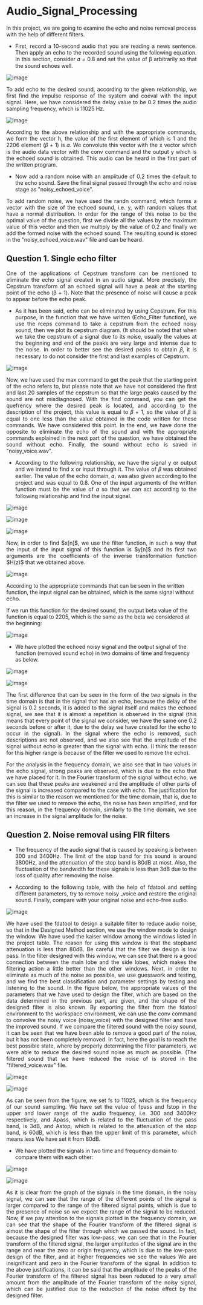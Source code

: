 # Audio_Signal_Processing
In this project, we are going to examine the echo and noise removal process with the help of different filters.

* <p align="justify"> First, record a 10-second audio that you are reading a news sentence. Then apply an echo to the recorded sound using the following equation. In this section, consider 𝛼 = 0.8 and set the value of β arbitrarily so that the sound echoes well. </p>

![image](https://github.com/SogolGoodarzi/Audio_Signal_Processing/assets/125180530/f3ac103a-4d04-4842-9b2f-902ce890e635)

<p align="justify"> To add echo to the desired sound, according to the given relationship, we first find the impulse response of the system and coeval with the input signal. Here, we have considered the delay value to be 0.2 times the audio sampling frequency, which is 11025 Hz. </p>

![image](https://github.com/SogolGoodarzi/Audio_Signal_Processing/assets/125180530/d376617b-a0f5-4128-956c-13400b93afb5)

<p align="justify"> According to the above relationship and with the appropriate commands, we form the vector h, the value of the first element of which is 1 and the 2206 element (𝛽 + 1) is 𝛼. We convolute this vector with the x vector which is the audio data vector with the conv command and the output y which is the echoed sound is obtained. This audio can be heard in the first part of the written program. </p>

* <p align="justify"> Now add a random noise with an amplitude of 0.2 times the default to the echo sound. Save the final signal passed through the echo and noise stage as "noisy_echoed_voice". </p>

<p align="justify"> To add random noise, we have used the randn command, which forms a vector with the size of the echoed sound, i.e. y, with random values ​​that have a normal distribution. In order for the range of this noise to be the optimal value of the question, first we divide all the values ​​by the maximum value of this vector and then we multiply by the value of 0.2 and finally we add the formed noise with the echoed sound. The resulting sound is stored in the "noisy_echoed_voice.wav" file and can be heard. </p>

## Question 1. Single echo filter
<p align="justify"> One of the applications of Cepstrum transform can be mentioned to eliminate the echo signal created in an audio signal. More precisely, the Cepstrum transform of an echoed signal will have a peak at the starting point of the echo (β + 1). Note that the presence of noise will cause a peak to appear before the echo peak. </p>

* <p align="justify"> As it has been said, echo can be eliminated by using Cepstrum. For this purpose, in the function that we have written (Echo_Filter function), we use the rceps command to take a cepstrum from the echoed noisy sound, then we plot its cepstrum diagram. (It should be noted that when we take the cepstrum of a signal due to its noise, usually the values ​​at the beginning and end of the peaks are very large and intense due to the noise. In order to better see the desired peaks to obtain 𝛽, it is necessary to do not consider the first and last examples of Cepstrum. </p>

![image](https://github.com/SogolGoodarzi/Audio_Signal_Processing/assets/125180530/ef809741-9e8f-4540-9cd8-f16c4f3ce07c)

<p align="justify"> Now, we have used the max command to get the peak that the starting point of the echo refers to, but please note that we have not considered the first and last 20 samples of the cepstrum so that the large peaks caused by the sound are not misdiagnosed. With the find command, you can get the quefrency where the desired peak is located, and according to the description of the project, this value is equal to 𝛽 + 1, so the value of 𝛽 is equal to one less than the value obtained in the code written for these commands. We have considered this point. In the end, we have done the opposite to eliminate the echo of the sound and with the appropriate commands explained in the next part of the question, we have obtained the sound without echo. Finally, the sound without echo is saved in "noisy_voice.wav". </p>

* <p align="justify"> According to the following relationship, we have the signal y or output and we intend to find x or input through it. The value of 𝛽 was obtained earlier. The value of the echo domain, 𝛼, was also given according to the project and was equal to 0.8. One of the input arguments of the written function must be the value of 𝛼 so that we can act according to the following relationship and find the input signal. </p>

![image](https://github.com/SogolGoodarzi/Audio_Signal_Processing/assets/125180530/d95bcff7-597a-4215-adf3-c4be84f12c13)

![image](https://github.com/SogolGoodarzi/Audio_Signal_Processing/assets/125180530/ceeb7b20-935f-41fb-a140-72d9d5c427ea)

![image](https://github.com/SogolGoodarzi/Audio_Signal_Processing/assets/125180530/bcbca41b-110c-4c15-9a36-b808e675792f)

<p align="justify"> Now, in order to find $x[n]$, we use the filter function, in such a way that the input of the input signal of this function is $y[n]$ and its first two arguments are the coefficients of the inverse transformation function $H(z)$ that we obtained above. </p>

![image](https://github.com/SogolGoodarzi/Audio_Signal_Processing/assets/125180530/f7771ae1-56bc-4063-8195-fab9996be9e0)

According to the appropriate commands that can be seen in the written function, the input signal can be obtained, which is the same signal without echo.

If we run this function for the desired sound, the output beta value of the function is equal to 2205, which is the same as the beta we considered at the beginning:

![image](https://github.com/SogolGoodarzi/Audio_Signal_Processing/assets/125180530/b2515105-4cca-4053-be63-7342af6c430b)

* We have plotted the echoed noisy signal and the output signal of the function (removed sound echo) in two domains of time and frequency as below.

![image](https://github.com/SogolGoodarzi/Audio_Signal_Processing/assets/125180530/57371037-db8d-464b-9acc-f2b8057bd82e)

![image](https://github.com/SogolGoodarzi/Audio_Signal_Processing/assets/125180530/a76c4253-5ecf-48de-915c-9b513ece9de4)

<p align="justify"> The first difference that can be seen in the form of the two signals in the time domain is that in the signal that has an echo, because the delay of the signal is 0.2 seconds, it is added to the signal itself and makes the echoed signal, we see that it is almost a repetition is observed in the signal (this means that every point of the signal we consider, we have the same one 0.2 seconds before or after it, due to the delay we have created for the echo to occur in the signal). In the signal where the echo is removed, such descriptions are not observed, and we also see that the amplitude of the signal without echo is greater than the signal with echo. (I think the reason for this higher range is because of the filter we used to remove the echo). </p>

<p align="justify"> For the analysis in the frequency domain, we also see that in two values ​​in the echo signal, strong peaks are observed, which is due to the echo that we have placed for it. In the Fourier transform of the signal without echo, we can see that these peaks are weakened and the amplitude of other parts of the signal is increased compared to the case with echo. The justification for this is similar to the reason we mentioned for the time domain, that is, due to the filter we used to remove the echo, the noise has been amplified, and for this reason, in the frequency domain, similarly to the time domain, we see an increase in the signal amplitude for the noise. </p>

## Question 2. Noise removal using FIR filters
* <p align="justify"> The frequency of the audio signal that is caused by speaking is between 300 and 3400Hz. The limit of the stop band for this sound is around 3800Hz, and the attenuation of the stop band is 80dB at most. Also, the fluctuation of the bandwidth for these signals is less than 3dB due to the loss of quality after removing the noise. </p>

* <p align="justify"> According to the following table, with the help of fdatool and setting different parameters, try to remove noisy _voice and restore the original sound. Finally, compare with your original noise and echo-free audio. </p>

![image](https://github.com/SogolGoodarzi/Audio_Signal_Processing/assets/125180530/93e03525-b0b7-42c9-914f-4ceb651f3634)

<p align="justify"> We have used the fdatool to design a suitable filter to reduce audio noise, so that in the Designed Method section, we use the window mode to design the window. We have used the kaiser window among the windows listed in the project table. The reason for using this window is that the stopband attenuation is less than 80dB. Be careful that the filter we design is low pass. In the filter designed with this window, we can see that there is a good connection between the main lobe and the side lobes, which makes the filtering action a little better than the other windows. Next, in order to eliminate as much of the noise as possible, we use guesswork and testing, and we find the best classification and parameter settings by testing and listening to the sound. In the figure below, the appropriate values ​​of the parameters that we have used to design the filter, which are based on the data determined in the previous part, are given, and the shape of the designed filter is also known. By exporting the filter from the fdatool environment to the workspace environment, we can use the conv command to convolve the noisy voice (noisy_voice) with the designed filter and have the improved sound. If we compare the filtered sound with the noisy sound, it can be seen that we have been able to remove a good part of the noise, but it has not been completely removed. In fact, here the goal is to reach the best possible state, where by properly determining the filter parameters, we were able to reduce the desired sound noise as much as possible. (The filtered sound that we have reduced the noise of is stored in the "filtered_voice.wav" file. </p>

![image](https://github.com/SogolGoodarzi/Audio_Signal_Processing/assets/125180530/b4dbf938-afa6-4384-9b33-6bab294a7c1e)

![image](https://github.com/SogolGoodarzi/Audio_Signal_Processing/assets/125180530/3d69810d-cf1f-4bd7-8685-d284d8f4ff75)

<p align="justify"> As can be seen from the figure, we set fs to 11025, which is the frequency of our sound sampling. We have set the value of fpass and fstop in the upper and lower range of the audio frequency, i.e. 300 and 3400Hz respectively, and Apass, which is related to the fluctuation of the pass band, is 3dB, and Astop, which is related to the attenuation of the stop band, is 60dB, which is less than the upper limit of this parameter, which means less We have set it from 80dB. </p>

* We have plotted the signals in two time and frequency domain to compare them with each other:

![image](https://github.com/SogolGoodarzi/Audio_Signal_Processing/assets/125180530/cf963c71-13a4-4c07-883b-38a57a2e9288)

![image](https://github.com/SogolGoodarzi/Audio_Signal_Processing/assets/125180530/1fd73399-8bb1-492a-9eca-ad97c1a9b423)

<p align="justify"> As it is clear from the graph of the signals in the time domain, in the noisy signal, we can see that the range of the different points of the signal is larger compared to the range of the filtered signal points, which is due to the presence of noise so we expect the range of the signal to be reduced. Now, if we pay attention to the signals plotted in the frequency domain, we can see that the shape of the Fourier transform of the filtered signal is almost the shape of the filter through which we passed the sound. In fact, because the designed filter was low-pass, we can see that in the Fourier transform of the filtered signal, the larger amplitudes of the signal are in the range and near the zero or origin frequency, which is due to the low-pass design of the filter, and at higher frequencies we see the values We are insignificant and zero in the Fourier transform of the signal. In addition to the above justifications, it can be said that the amplitude of the peaks of the Fourier transform of the filtered signal has been reduced to a very small amount from the amplitude of the Fourier transform of the noisy signal, which can be justified due to the reduction of the noise effect by the designed filter. </p>
